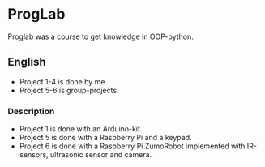 # ProgLab
Proglab was a course to get knowledge in OOP-python.
## English
* Project 1-4 is done by me.
* Project 5-6 is group-projects.
### Description
* Project 1 is done with an Arduino-kit.
* Project 5 is done with a Raspberry Pi and a keypad.
* Project 6 is done with a Raspberry Pi ZumoRobot implemented with IR-sensors, ultrasonic sensor and camera.
